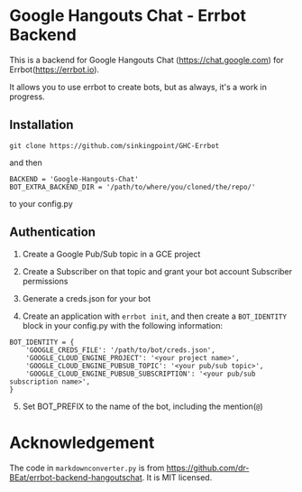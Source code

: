 # Google Hangouts Chat - Errbot Backend

This is a backend for Google Hangouts Chat (https://chat.google.com) for Errbot(https://errbot.io).

It allows you to use errbot to create bots, but as always, it's a work in progress.

## Installation

```
git clone https://github.com/sinkingpoint/GHC-Errbot
```

and then

```
BACKEND = 'Google-Hangouts-Chat'
BOT_EXTRA_BACKEND_DIR = '/path/to/where/you/cloned/the/repo/'
```

to your config.py

## Authentication

1. Create a Google Pub/Sub topic in a GCE project

2. Create a Subscriber on that topic and grant your bot account Subscriber permissions

3. Generate a creds.json for your bot

4. Create an application with `errbot init`, and then create a `BOT_IDENTITY` block in your config.py with the following information:

```
BOT_IDENTITY = {
    'GOOGLE_CREDS_FILE': '/path/to/bot/creds.json',
    'GOOGLE_CLOUD_ENGINE_PROJECT': '<your project name>',
    'GOOGLE_CLOUD_ENGINE_PUBSUB_TOPIC': '<your pub/sub topic>',
    'GOOGLE_CLOUD_ENGINE_PUBSUB_SUBSCRIPTION': '<your pub/sub subscription name>',
}
```

5. Set BOT_PREFIX to the name of the bot, including the mention(`@`)

# Acknowledgement
The code in `markdownconverter.py` is from https://github.com/dr-BEat/errbot-backend-hangoutschat. It is MIT licensed.
